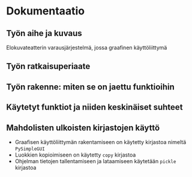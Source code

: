 # Dokumentaatio

## Työn aihe ja kuvaus
Elokuvateatterin varausjärjestelmä, jossa graafinen käyttöliittymä

## Työn ratkaisuperiaate


## Työn rakenne: miten se on jaettu funktioihin


## Käytetyt funktiot ja niiden keskinäiset suhteet


## Mahdolisten ulkoisten kirjastojen käyttö
* Graafisen käyttöliittymän rakentamiseen on käytetty kirjastoa nimeltä `PySimpleGUI`
* Luokkien kopioimiseen on käytetty `copy` kirjastoa
* Ohjelman tietojen tallentamiseen ja lataamiseen käytetään `pickle` kirjastoa
